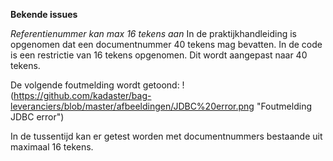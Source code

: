 **Bekende issues**


*Referentienummer kan max 16 tekens aan*
In de praktijkhandleiding is opgenomen dat een documentnummer 40 tekens mag bevatten. In de code is een restrictie van 16 tekens opgenomen. Dit wordt aangepast naar 40 tekens.


De volgende foutmelding wordt getoond:
!(https://github.com/kadaster/bag-leveranciers/blob/master/afbeeldingen/JDBC%20error.png "Foutmelding JDBC error")

In de tussentijd kan er getest worden met documentnummers bestaande uit maximaal 16 tekens.





